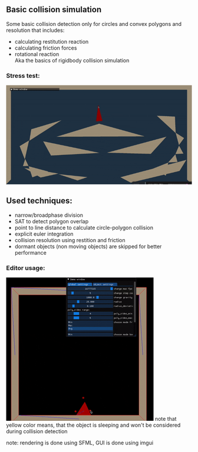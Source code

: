 ## Basic collision simulation
Some basic collision detection only for circles and convex polygons and resolution that includes:
 * calculating  restitution reaction
 * calculating friction forces
 * rotational reaction  
Aka the basics of rigidbody collision simulation
### Stress test:
![demo](https://github.com/Epim3dium/collision_simulation/blob/e703438d135e941541d9ebad12b01cad296916f6/assets/flowing.gif)
## Used techniques:
 * narrow/broadphase division
 * SAT to detect polygon overlap
 * point to line distance to calculate circle-polygon collision
 * explicit euler integration
 * collision resolution using restition and friction
 * dormant objects (non moving objects) are skipped for better performance
### Editor usage:
![editor](https://github.com/Epim3dium/collision_simulation/blob/c7dfd0d13d5c251e74b7fa4fdb4511b8d80e7e11/assets/EditorExample.gif)
note that yellow color means, that the object is sleeping and won't be considered during collision detection

note: rendering is done using SFML, GUI is done using imgui
